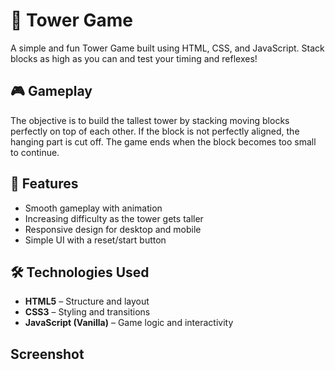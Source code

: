 # 🏰 Tower Game

A simple and fun Tower Game built using HTML, CSS, and JavaScript. Stack blocks as high as you can and test your timing and reflexes!

## 🎮 Gameplay

The objective is to build the tallest tower by stacking moving blocks perfectly on top of each other. If the block is not perfectly aligned, the hanging part is cut off. The game ends when the block becomes too small to continue.

## 🚀 Features

- Smooth gameplay with animation
- Increasing difficulty as the tower gets taller
- Responsive design for desktop and mobile
- Simple UI with a reset/start button

## 🛠️ Technologies Used

- **HTML5** – Structure and layout
- **CSS3** – Styling and transitions
- **JavaScript (Vanilla)** – Game logic and interactivity

## Screenshot
